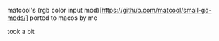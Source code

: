 matcool's (rgb color input mod)[https://github.com/matcool/small-gd-mods/] ported to macos by me 

took a bit
